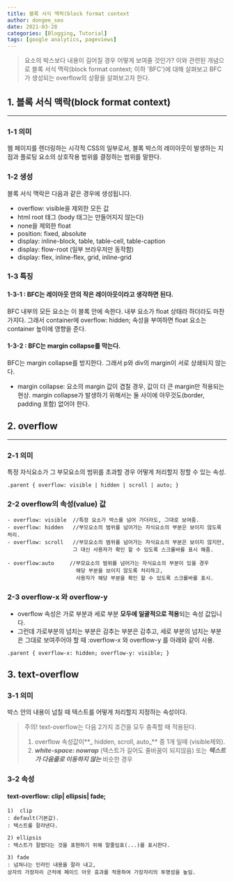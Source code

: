 ```yaml
---
title: 블록 서식 맥락(block format context
author: dongee_seo
date: 2021-03-28
categories: [Blogging, Tutorial]
tags: [google analytics, pageviews]
---
```


> 요소의 박스보다 내용이 길어질 경우 어떻게 보여줄 것인가?
> 이와 관련된 개념으로 블록 서식 맥락(block format context; 이하 'BFC')에 대해 살펴보고
> BFC가 생성되는 overflow의 상황을 살펴보고자 한다.

## 1. 블록 서식 맥락(block format context)

---

### 1-1 의미

웹 페이지를 렌더링하는 시각적 CSS의 일부로서, 블록 박스의 레이아웃이 발생하는 지점과 플로팅 요소의 상호작용 범위를 결정하는 범위를 말한다.

### 1-2 생성

블록 서식 맥락은 다음과 같은 경우에 생성됩니다.

- overflow: visible을 제외한 모든 값
- html root 태그 (body 태그는 만들어지지 않는다)
- none을 제외한 float
- position: fixed, absolute
- display: inline-block, table, table-cell, table-caption
- display: flow-root (일부 브라우저만 동작함)
- display: flex, inline-flex, grid, inline-grid

### 1-3 특징

#### 1-3-1 : BFC는 레이아웃 안의 작은 레이아웃이라고 생각하면 된다.

BFC 내부의 모든 요소는 이 블록 안에 속한다. 내부 요소가 float 상태라 하더라도 마찬가지다. 그래서 container에 overflow: hidden; 속성을 부여하면 float 요소는 container 높이에 영향을 준다.

#### 1-3-2 : BFC는 margin collapse를 막는다.

BFC는 margin collapse를 방지한다. 그래서 p와 div의 margin이 서로 상쇄되지 않는다.

- margin collapse: 요소의 margin 값이 겹칠 경우, 값이 더 큰 margin만 적용되는 현상. margin collapse가 발생하기 위해서는 둘 사이에 아무것도(border, padding 포함) 없어야 한다.

## 2. overflow

---

### 2-1 의미

특정 자식요소가 그 부모요소의 범위를 초과할 경우 어떻게 처리할지 정할 수 있는 속성.

```null
.parent { overflow: visible | hidden | scroll | auto; }
```

### 2-2 overflow의 속성(value) 값

```null
- overflow: visible  //특정 요소가 박스를 넘어 가더라도, 그대로 보여줌.
- overflow: hidden   //부모요소의 범위를 넘어가는 자식요소의 부분은 보이지 않도록 처리.
- overflow: scroll   //부모요소의 범위를 넘어가는 자식요소의 부분은 보이지 않지만,
                     그 대신 사용자가 확인 할 수 있도록 스크롤바를 표시 해줌.

- overflow:auto     //부모요소의 범위를 넘어가는 자식요소의 부분이 있을 경우
                      해당 부분을 보이지 않도록 처리하고,
                      사용자가 해당 부분을 확인 할 수 있도록 스크롤바를 표시.
```

### 2-3 overflow-x 와 overflow-y

- overflow 속성은 가로 부분과 세로 부분 **모두에 일괄적으로 적용**되는 속성 값입니다.
- 그런데 가로부분의 넘치는 부분은 감추는 부분은 감추고,
  세로 부분의 넘치는 부분은 그대로 보여주어야 할 때
  :overflow-x 와 overflow-y 를 아래와 같이 사용.

```null
.parent { overflow-x: hidden; overflow-y: visible; }
```

## 3. text-overflow

### 3-1 의미

박스 안의 내용이 넘칠 때 텍스트를 어떻게 처리할지 지정하는 속성이다.

> 주의! text-overflow는 다음 2가지 조건을 모두 충족할 때 적용된다.
>
> 1. overflow 속성값이**_ hidden, scroll, auto_** 중 1개 일때 (visible제외).
> 2. **_white-space: nowrap_** (텍스트가 길어도 줄바꿈이 되지않음) 또는 **_텍스트가 다음줄로 이동하지 않는_** 비슷한 경우

### 3-2 속성

#### text-overflow: clip| ellipsis| fade;

```null
1)  clip
: default(기본값).
: 텍스트를 잘라낸다.

2) ellipsis
: 텍스트가 잘렸다는 것을 표현하기 위해 말줄임표(...)를 표시한다.

3) fade
: 넘쳐나는 인라인 내용을 잘라 내고,
상자의 가장자리 근처에 페이드 아웃 효과를 적용하여 가장자리의 투명성을 높임.
```
